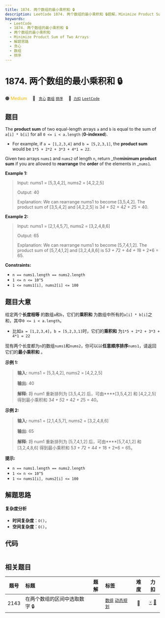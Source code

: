 ```yaml
---
title: 1874. 两个数组的最小乘积和 🔒
description: LeetCode 1874. 两个数组的最小乘积和 🔒题解，Minimize Product Sum of Two Arrays，包含解题思路、复杂度分析以及完整的 JavaScript 代码实现。
keywords:
  - LeetCode
  - 1874. 两个数组的最小乘积和 🔒
  - 两个数组的最小乘积和
  - Minimize Product Sum of Two Arrays
  - 解题思路
  - 贪心
  - 数组
  - 排序
---
```


# 1874. 两个数组的最小乘积和 🔒

🟠 <font color=#ffb800>Medium</font>&emsp; 🔖&ensp; [`贪心`](/tag/greedy.md) [`数组`](/tag/array.md) [`排序`](/tag/sorting.md)&emsp; 🔗&ensp;[`力扣`](https://leetcode.cn/problems/minimize-product-sum-of-two-arrays) [`LeetCode`](https://leetcode.com/problems/minimize-product-sum-of-two-arrays)

## 题目

The **product sum** of two equal-length arrays `a` and `b` is equal to the sum
of `a[i] * b[i]` for all `0 <= i < a.length` (**0-indexed**).

  * For example, if `a = [1,2,3,4]` and `b = [5,2,3,1]`, the **product sum** would be `1*5 + 2*2 + 3*3 + 4*1 = 22`.

Given two arrays `nums1` and `nums2` of length `n`, return _the**minimum
product sum** if you are allowed to **rearrange** the **order** of the
elements in _`nums1`.



**Example 1:**

> Input: nums1 = [5,3,4,2], nums2 = [4,2,2,5]
> 
> Output: 40
> 
> Explanation:  We can rearrange nums1 to become [3,5,4,2]. The product sum of [3,5,4,2] and [4,2,2,5] is 3*4 + 5*2 + 4*2 + 2*5 = 40.

**Example 2:**

> Input: nums1 = [2,1,4,5,7], nums2 = [3,2,4,8,6]
> 
> Output: 65
> 
> Explanation: We can rearrange nums1 to become [5,7,4,1,2]. The product sum of [5,7,4,1,2] and [3,2,4,8,6] is 5*3 + 7*2 + 4*4 + 1*8 + 2*6 = 65.

**Constraints:**

  * `n == nums1.length == nums2.length`
  * `1 <= n <= 10^5`
  * `1 <= nums1[i], nums2[i] <= 100`


## 题目大意

给定两个**长度相等** 的数组`a`和`b`，它们的**乘积和** 为数组中所有的`a[i] * b[i]`之和，其中`0 <= i <
a.length`。

  * 比如`a = [1,2,3,4]`，`b = [5,2,3,1]`时，它们的**乘积和** 为`1*5 + 2*2 + 3*3 + 4*1 = 22`

现有两个长度都为`n`的数组`nums1`和`nums2`，你可以以**任意顺序排序**`nums1`，请返回它们的**最小乘积和** 。

**示例 1:**

> 
> 
> 
> 
> 
> **输入:** nums1 = [5,3,4,2], nums2 = [4,2,2,5]
> 
> **输出:** 40
> 
> **解释:** 将 num1 重新排列为 [3,5,4,2] 后，可由****[3,5,4,2] 和 [4,2,2,5] 得到最小乘积和 3*4 + 5*2 + 4*2 + 2*5 = 40。
> 
> 

**示例 2:**

> 
> 
> 
> 
> 
> **输入:** nums1 = [2,1,4,5,7], nums2 = [3,2,4,8,6]
> 
> **输出:** 65
> 
> **解释:** 将 num1 重新排列为 [5,7,4,1,2] 后，可由****[5,7,4,1,2] 和 [3,2,4,8,6] 得到最小乘积和 5*3 + 7*2 + 4*4 + 1*8 + 2*6 = 65。
> 
> 

**提示:**

  * `n == nums1.length == nums2.length`
  * `1 <= n <= 10^5`
  * `1 <= nums1[i], nums2[i] <= 100`


## 解题思路

#### 复杂度分析

- **时间复杂度**：`O()`，
- **空间复杂度**：`O()`，

## 代码

```javascript

```

## 相关题目

<!-- prettier-ignore -->
| 题号 | 标题 | 题解 | 标签 | 难度 | 力扣 |
| :------: | :------ | :------: | :------ | :------: | :------: |
| 2143 | 在两个数组的区间中选取数字 🔒 |  |  [`数组`](/tag/array.md) [`动态规划`](/tag/dynamic-programming.md) | 🔴 | [🀄️](https://leetcode.cn/problems/choose-numbers-from-two-arrays-in-range) [🔗](https://leetcode.com/problems/choose-numbers-from-two-arrays-in-range) |